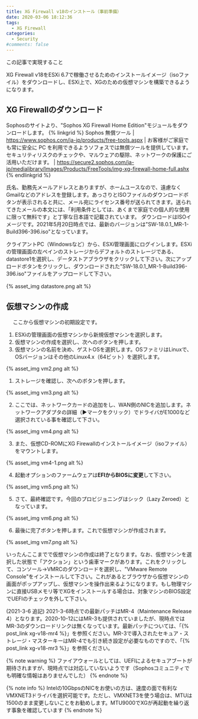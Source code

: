 ```yaml
---
title: XG Firewall v18のインストール（事前準備）
date: 2020-03-06 18:12:36
tags:
  - XG Firewall
categories:
  - Security
#comments: false
---
```

<p class="onepoint">この記事で実現すること</p>
XG Firewall v18をESXi 6.7で稼働させるためのインストールイメージ（isoファイル）をダウンロードし、ESXi上で、XGのための仮想マシンを構築できるようになります。

<!-- more -->
## XG Firewallのダウンロード

Sophosのサイトより、"Sophos XG Firewall Home Edition"モジュールをダウンロードします。
{% linkgrid %}
Sophos 無償ツール | https://www.sophos.com/ja-jp/products/free-tools.aspx | お客様がご家庭でも常に安全に PC を利用できるようソフォスでは無償ツールを提供しています。セキュリティリスクのチェックや、マルウェアの駆除、ネットワークの保護にご活用いただけます。 | https://secure2.sophos.com/ja-jp/medialibrary/Images/Products/FreeTools/img-xg-firewall-home-full.ashx
{% endlinkgrid %}

<!-- more -->
氏名、勤務先メールアドレスとありますが、ホームユースなので、遠慮なくGmailなどのアドレスを登録します。あっさりとISOファイルのダウンロードボタンが表示されると共に、メール宛にライセンス番号が送られてきます。送られてきたメールの本文には、「利用条件としては、あくまで家庭での個人的な使用に限って無料です」と丁寧な日本語で記載されています。
ダウンロードはISOイメージです。2021年5月20日時点では、最新のバージョンは"SW-18.0.1_MR-1-Build396-396.iso"となっています。

クライアントPC（Windowsなど）から、ESXi管理画面にログインします。ESXiの管理画面の左ペインのストレージからデフォルトのストレージである、datastore1を選択し、データストアブラウザをクリックして下さい。次にアップロードボタンをクリックし、ダウンロードされた"SW-18.0.1_MR-1-Build396-396.iso"ファイルをアップロードして下さい。

{% asset_img datastore.png alt %}
 　
## 仮想マシンの作成
 　
ここから仮想マシンの初期設定です。

1. ESXiの管理画面の仮想マシンから新規仮想マシンを選択します。
2. 仮想マシンの作成を選択し、次へのボタンを押します。
3. 仮想マシンの名前を決め、ゲストOSを選択します。OSファミリはLinuxで、OSバージョンはその他のLinux4.x（64ビット）を選択します。

{% asset_img vm2.png alt %}

1. ストレージを確認し、次へのボタンを押します。

{% asset_img vm3.png alt %}

2. ここでは、ネットワークカードの追加をし、WAN側のNICを追加します。ネットワークアダプタの詳細（▶︎マークをクリック）でドライバがE1000など選択されている事を確認して下さい。

{% asset_img vm4.png alt %}

3. また、仮想CD-ROMにXG Firewallのインストールイメージ（isoファイル）をマウントします。

{% asset_img vm4-1.png alt %}

4. 起動オプションのファームウェアは**EFIからBIOSに変更**して下さい。

{% asset_img vm5.png alt %}

5. さて、最終確認です。今回のプロビジョニングはシック（Lazy Zeroed）となっています。

{% asset_img vm6.png alt %}

6. 最後に完了ボタンを押します。これで仮想マシンが作成されます。

{% asset_img vm7.png alt %}

いったんここまでで仮想マシンの作成は終了となります。なお、仮想マシンを選択した状態で「アクション」という歯車マークがあります。これをクリックして、コンソール→VMRCのダウンロードを選択し、"VMware Remote Console"をインストールして下さい。これがあるとブラウザから仮想マシンの画面がポップアップし、仮想マシンを操作出来るようになります。もし物理マシンに直接USBメモリ等でXGをインストールする場合は、対象マシンのBIOS設定でUEFIのチェックを外して下さい。

(2021-3-6 追記)
2021-3-6時点での最新パッチはMR-4（Maintenance Release 4）となります。2020-10-12にはMR-3も提供されていましたが、現時点ではMR-3のダウンロードリンクは無くなっています。最新パッチについては、「{% post_link xg-v18-mr4 %}」を参照ください。MR-3で導入されたセキュア・ストレージ・マスターキーはMR-4でも引き続き設定が必要なものですので、「{% post_link xg-v18-mr3 %}」を参照ください。

{% note warning %}
ファイアウォールとしては、UEFIによるセキュアブートが期待されますが、現時点では対応していないようです（Sophosコミュニティでも明確な情報はありませんでした）
{% endnote %}

{% note info %}
Intelの10GbpsのNICをお使いの方は、速度の面で有利なVMXNET3ドライバを選択可能です。ただし、VMXNET3を使う場合は、MTUは1500のまま変更しないことをお勧めします。MTU9000でXGが再起動を繰り返す事象を確認しています
{% endnote %}

